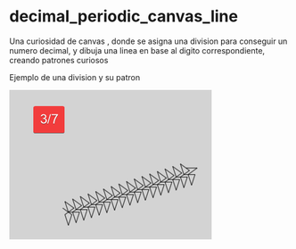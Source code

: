 # decimal_periodic_canvas_line
 Una curiosidad de canvas , donde se asigna una division para conseguir un numero decimal, y dibuja una linea en base al digito correspondiente, creando patrones curiosos


 Ejemplo de una division y su patron

![ejemplo ](./ejemplo.png)
